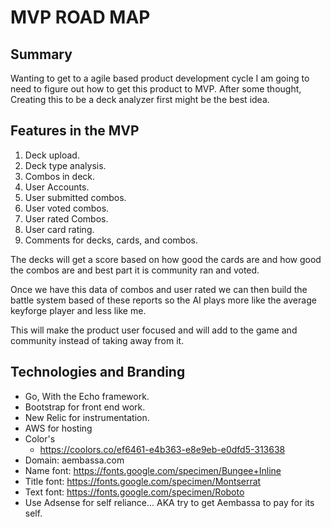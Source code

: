 # MVP ROAD MAP

## Summary
Wanting to get to a agile based product development cycle I am going to need to figure out how to get this product to MVP. After some thought, Creating this to be a deck analyzer first might be the best idea.

## Features in the MVP

1. Deck upload.
2. Deck type analysis.
3. Combos in deck.
4. User Accounts.
5. User submitted combos.
6. User voted combos.
7. User rated Combos.
8. User card rating.
9. Comments for decks, cards, and combos.

The decks will get a score based on how good the cards are and how good the combos are and best part it is community ran and voted.

Once we have this data of combos and user rated we can then build the battle system based of these reports so the AI plays more like the average keyforge player and less like me.

This will make the product user focused and will add to the game and community instead of taking away from it.

## Technologies and Branding
- Go, With the Echo framework.
- Bootstrap for front end work.
- New Relic for instrumentation.
- AWS for hosting
- Color's
    - https://coolors.co/ef6461-e4b363-e8e9eb-e0dfd5-313638
- Domain: aembassa.com
- Name font: https://fonts.google.com/specimen/Bungee+Inline
- Title font: https://fonts.google.com/specimen/Montserrat
- Text font: https://fonts.google.com/specimen/Roboto
- Use Adsense for self reliance... AKA try to get Aembassa to pay for its self.
